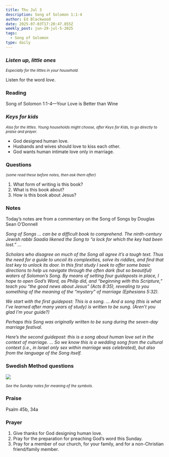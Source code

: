 ```yaml
---
title: Thu Jul 3
description: Song of Solomon 1:1-4
author: Ed Blackwood
date: 2025-07-03T17:20:47.855Z
weekly_post: jun-29-jul-5-2025
tags:
  - Song of Solomon
type: daily
---
```

### *Listen up, little ones*

<div><small><i>Especially for the littles in your household.</i></small></div>

Listen for the word *love*.

### Reading

Song of Solomon 1:1-4—Your Love is Better than Wine

### *Keys for kids*

<div><small><i>Also for the littles. Young households might choose, after Keys for Kids, to go directly to praise and prayer.</i></small></div>

* God designed human love.
* Husbands and wives should love to kiss each other.
* God wants human intimate love only in marriage.

### Questions

<div><small><i>(some read these before notes, then ask them after)</i></small></div>

1. What form of writing is this book?
2. What is this book about?
3. How is this book about Jesus?

### Notes

Today’s notes are from a commentary on the Song of Songs by Douglas Sean O’Donnell	

*Song of Songs … can be a difficult book to comprehend. The ninth-century Jewish rabbi Saadia likened the Song to “a lock for which the key had been lost.” …*

*Scholars who disagree on much of the Song all agree it’s a tough text. Thus the need for a guide to uncoil its complexities, solve its riddles, and find that lost key to unlock its door. In this first study I seek to offer some basic directions to help us navigate through the often dark (but so beautiful) waters of Solomon’s Song. By means of setting four guideposts in place, I hope to open God’s Word, as Philip did, and “beginning with this Scripture,” teach you “the good news about Jesus” (Acts 8:35), revealing to you something of the meaning of the “mystery” of marriage (Ephesians 5:32).*

*We start with the first guidepost: This is a song. … And a song (this is what I’ve learned after many years of study) is written to be sung. (Aren’t you glad I’m your guide?)*

*Perhaps this Song was originally written to be sung during the seven-day marriage festival.*

*Here’s the second guidepost: this is a song about human love set in the context of marriage. … So we know this is a wedding song from the cultural context (i.e., in Israel only sex within marriage was celebrated), but also from the language of the Song itself.*

### Swedish Method questions

![](/static/img/family_worship_study_ed-swedish_questions.png)

<div><small><i>See the Sunday notes for meaning of the symbols.</i></small></div>

### Praise

Psalm 45b, 34a

### Prayer

1. Give thanks for God designing human love.
2. Pray for the preparation for preaching God’s word this Sunday.
3. Pray for a member of our church, for your family, and for a non-Christian friend/family member.
